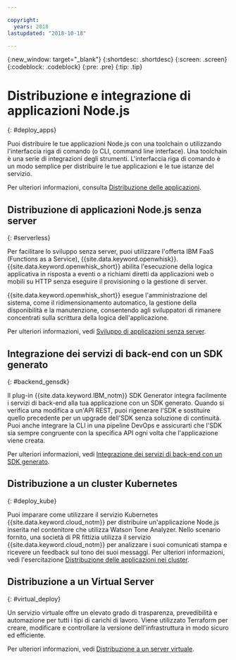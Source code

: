 ```yaml
---

copyright:
  years: 2018
lastupdated: "2018-10-18"

---
```

{:new_window: target="_blank"}
{:shortdesc: .shortdesc}
{:screen: .screen}
{:codeblock: .codeblock}
{:pre: .pre}
{:tip: .tip}

# Distribuzione e integrazione di applicazioni Node.js
{: #deploy_apps}

Puoi distribuire le tue applicazioni Node.js con una toolchain o utilizzando l'interfaccia riga di comando (o CLI, command line interface). Una toolchain è una serie di integrazioni degli strumenti. L'interfaccia riga di comando è un modo semplice per distribuire le tue applicazioni e le tue istanze del servizio.

Per ulteriori informazioni, consulta [Distribuzione delle applicazioni](../apps/dep-app-tool.html).

## Distribuzione di applicazioni Node.js senza server
{: #serverless}

Per facilitare lo sviluppo senza server, puoi utilizzare l'offerta IBM FaaS (Functions as a Service), {{site.data.keyword.openwhisk}}. {{site.data.keyword.openwhisk_short}} abilita l'esecuzione della logica applicativa in risposta a eventi o a richiami diretti da applicazioni web o mobili su HTTP senza eseguire il provisioning o la gestione di server.

{{site.data.keyword.openwhisk_short}} esegue l'amministrazione del sistema, come il ridimensionamento automatico, la gestione della disponibilità e la manutenzione, consentendo agli sviluppatori di rimanere concentrati sulla scrittura della logica dell'applicazione.

Per ulteriori informazioni, vedi [Sviluppo di applicazioni senza server](../apps/deploying/functions.html).

## Integrazione dei servizi di back-end con un SDK generato
{: #backend_gensdk}

Il plug-in {{site.data.keyword.IBM_notm}} SDK Generator integra facilmente i servizi di back-end alla tua applicazione con un SDK generato. Quando si verifica una modifica a un'API REST, puoi rigenerare l'SDK e sostituire quello precedente per un upgrade dell'SDK senza soluzione di continuità. Puoi anche integrare la CLI in una pipeline DevOps e assicurarti che l'SDK sia sempre congruente con la specifica API ogni volta che l'applicazione viene creata.

Per ulteriori informazioni, vedi [Integrazione dei servizi di back-end con un SDK generato](/docs/swift/backend/cli_sdkgen.html).

## Distribuzione a un cluster Kubernetes
{: #deploy_kube}

Puoi imparare come utilizzare il servizio Kubernetes {{site.data.keyword.cloud_notm}} per distribuire un'applicazione Node.js inserita nel contenitore che utilizza Watson Tone Analyzer. Nello scenario fornito, una società di PR fittizia utilizza il servizio {{site.data.keyword.cloud_notm}} per analizzare i suoi comunicati stampa e ricevere un feedback sul tono dei suoi messaggi. Per ulteriori informazioni, vedi l'esercitazione [Distribuzione delle applicazioni nei cluster](../containers/cs_tutorials_apps.html).

## Distribuzione a un Virtual Server
{: #virtual_deploy}

Un servizio virtuale offre un elevato grado di trasparenza, prevedibilità e automazione per tutti i tipi di carichi di lavoro. Viene utilizzato Terraform per creare, modificare e controllare la versione dell'infrastruttura in modo sicuro ed efficiente.

Per ulteriori informazioni, vedi [Distribuzione a un server virtuale](../apps/vsi-deploy.html).
